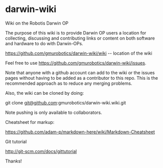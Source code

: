 darwin-wiki
===========

Wiki on the Robotis Darwin OP

The purpose of this wiki is to provide Darwin OP users a location for collecting, discussing and contributing links or content on both software and hardware to do with Darwin-OPs.

https://github.com/gmurobotics/darwin-wiki/wiki  -- location of the wiki

Feel free to use https://github.com/gmurobotics/darwin-wiki/issues.

Note that anyone with a github account can add to the wiki or the issues pages without having to be added as a contributor to this repo.  This is the recommended approach as to reduce any merging problems.


Also, the wiki can be cloned by doing:

git clone git@github.com:gmurobotics/darwin-wiki.wiki.git

Note pushing is only available to collaborators.

Cheatsheet for markup:

https://github.com/adam-p/markdown-here/wiki/Markdown-Cheatsheet

Git tutorial

http://git-scm.com/docs/gittutorial

Thanks!
